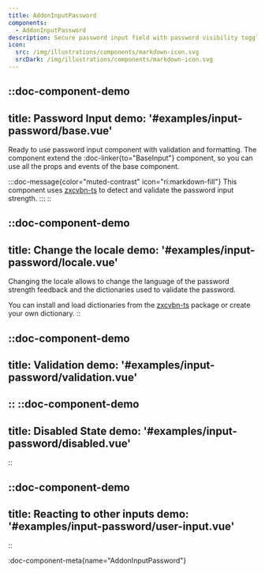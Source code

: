 ```yaml
---
title: AddonInputPassword
components: 
  - AddonInputPassword
description: Secure password input field with password visibility toggle.
icon:
  src: /img/illustrations/components/markdown-icon.svg
  srcDark: /img/illustrations/components/markdown-icon.svg
---
```



::doc-component-demo
---
title: Password Input
demo: '#examples/input-password/base.vue'
---
Ready to use password input component with validation and formatting.
The component extend the :doc-linker{to="BaseInput"} component, so you can use all the props and events of the base component.

:::doc-message{color="muted-contrast" icon="ri:markdown-fill"}
This component uses [zxcvbn-ts](https://github.com/zxcvbn-ts/zxcvbn) to detect and validate the password input strength.
:::
::


::doc-component-demo
---
title: Change the locale
demo: '#examples/input-password/locale.vue'
---
Changing the locale allows to change the language of the password strength feedback and the dictionaries used to validate the password.

You can install and load dictionaries from the [zxcvbn-ts](https://github.com/zxcvbn-ts/zxcvbn/tree/master/packages/languages) package or create your own dictionary.
::

::doc-component-demo
---
title: Validation
demo: '#examples/input-password/validation.vue'
---

::
::doc-component-demo
---
title: Disabled State
demo: '#examples/input-password/disabled.vue'
---

::

::doc-component-demo
---
title: Reacting to other inputs
demo: '#examples/input-password/user-input.vue'
---
::

:doc-component-meta{name="AddonInputPassword"}
